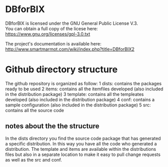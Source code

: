 # DBforBIX
DBforBIX is licensed under the GNU General Public License  V.3. <br>
You can obtain a full copy of the licese here: https://www.gnu.org/licenses/gpl-3.0.txt <br>

The project's documentation is available here: http://www.smartmarmot.com/wiki/index.php?title=DBforBIX2 <br>

# Github directory structure
The github repository is organized as follow:
1 dists: contains the packages ready to be used
2 items: contains all the itemfiles developed (also included in the distribution package)
3 template: contains all the templeates developed (also included in the distribution package)
4 conf: contains a sample configuration (also included in the distribution package)
5 src: contains all the source code
## notes about the the structure
In the dists directory you find the source code package that has generated a specific distribution. In this way you have all the code who generated a distribution.
The template and items are available within the distributions files but also in a separate location to make it easy to pull change requests as well as the src and conf.
